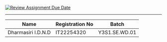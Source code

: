 [![Review Assignment Due Date](https://classroom.github.com/assets/deadline-readme-button-22041afd0340ce965d47ae6ef1cefeee28c7c493a6346c4f15d667ab976d596c.svg)](https://classroom.github.com/a/xIbq4TFL)

--- 
| Name                | Registration No | Batch            |
|---------------------|-----------------|------------------|
| Dharmasiri I.D.N.D  | IT22254320      | Y3S1.SE.WD.01    |
